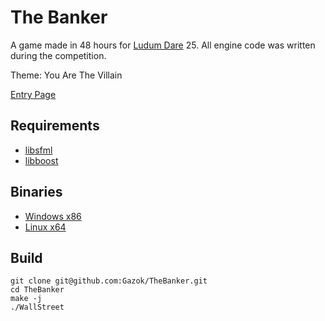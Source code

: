 The Banker
==========

A game made in 48 hours for [Ludum Dare](http://ludumdare.com) 25. All engine
code was written during the competition.

Theme: You Are The Villain

[Entry Page](http://www.ludumdare.com/compo/ludum-dare-25/?action=preview&uid=6609)

Requirements
------------

* [libsfml](http://sfml-dev.org)
* [libboost](http://boost.org)

Binaries
--------

* [Windows x86](https://jamiebayne.co.uk/games/thebanker/thebanker-windows-fixed.zip)
* [Linux x64](https://jamiebayne.co.uk/games/thebanker/thebanker-linux-x64.tar.gz)

Build
-----

    git clone git@github.com:Gazok/TheBanker.git
    cd TheBanker
    make -j
    ./WallStreet
